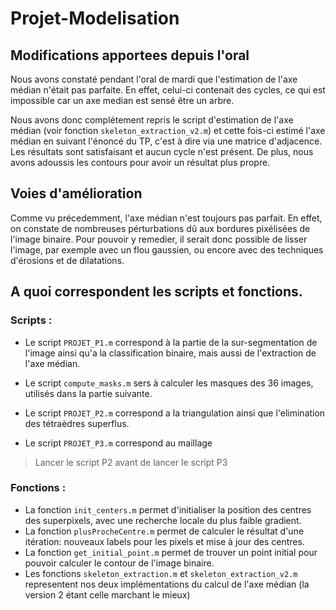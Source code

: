 # Projet-Modelisation
## Modifications apportees depuis l'oral
Nous avons constaté pendant l'oral de mardi que l'estimation de l'axe médian n'était pas parfaite. En effet, celui-ci contenait des cycles, ce qui est impossible car un axe median est sensé être un arbre.

Nous avons donc complétement repris le script d'estimation de l'axe médian (voir fonction `skeleton_extraction_v2.m`) et cette fois-ci estimé l'axe médian en suivant l'énoncé du TP, c'est à dire via une matrice d'adjacence. Les résultats sont satisfaisant et aucun cycle n'est présent. De plus, nous avons adoussis les contours pour avoir un résultat plus propre.

## Voies d'amélioration
Comme vu précedemment, l'axe médian n'est toujours pas parfait. En effet, on constate de nombreuses pérturbations dû aux bordures pixélisées de l'image binaire. Pour pouvoir y remedier, il serait donc possible de lisser l'image, par exemple avec un flou gaussien, ou encore avec des techniques d'érosions et de dilatations. 


## A quoi correspondent les scripts et fonctions.
### Scripts : 
- Le script `PROJET_P1.m` correspond à la partie de la sur-segmentation de l'image ainsi qu'a la classification binaire, mais aussi de l'extraction de l'axe médian.

- Le script `compute_masks.m` sers à calculer les masques des 36 images, utilisés dans la partie suivante.

- Le script `PROJET_P2.m` correspond a la triangulation ainsi que l'elimination des tétraèdres superflus.

- Le script `PROJET_P3.m` correspond au maillage

> Lancer le script P2 avant de lancer le script P3

### Fonctions :
- La fonction `init_centers.m` permet d'initialiser la position des centres des superpixels, avec une recherche locale du plus faible gradient.  
- La fonction `plusProcheCentre.m` permet de calculer le résultat d'une itération: nouveaux labels pour les pixels et mise à jour des centres.
- La fonction `get_initial_point.m` permet de trouver un point initial pour pouvoir calculer le contour de l'image binaire. 
- Les fonctions `skeleton_extraction.m` et `skeleton_extraction_v2.m` representent nos deux implémentations du calcul de l'axe médian (la version 2 étant celle marchant le mieux)

